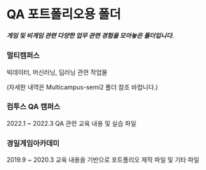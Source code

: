 # QA 포트폴리오용 폴더

##### 게임 및 비게임 관련 다양한 업무 관련 경험을 모아놓은 폴더입니다.



### 멀티캠퍼스

빅데이터, 머신러닝, 딥러닝 관련 작업물

(자세한 내역은 Multicampus-semi2 폴더 참조 바랍니다.)



### 컴투스 QA 캠퍼스

2022.1 ~ 2022.3 QA 관련 교육 내용 및 실습 파일 



### 경일게임아카데미

2019.9 ~ 2020.3 교육 내용을 기반으로 포트폴리오 제작 파일 및 기타 파일




